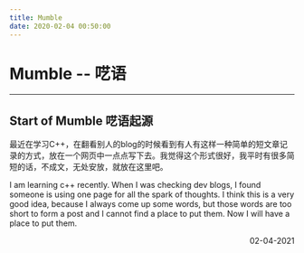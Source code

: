 ```yaml
---
title: Mumble
date: 2020-02-04 00:50:00
---
```


# Mumble -- 呓语


---

## Start of Mumble 呓语起源 

最近在学习C++，在翻看别人的blog的时候看到有人有这样一种简单的短文章记录的方式，放在一个网页中一点点写下去。我觉得这个形式很好，我平时有很多简短的话，不成文，无处安放，就放在这里吧。

I am learning c++ recently. When I was checking dev blogs, I found someone is using one page for all the spark of thoughts. I think this is a very good idea, because I always come up some words, but those words are too short to form a post and I cannot find a place to put them. Now I will have a place to put them.

<div style="text-align: right">02-04-2021</div>